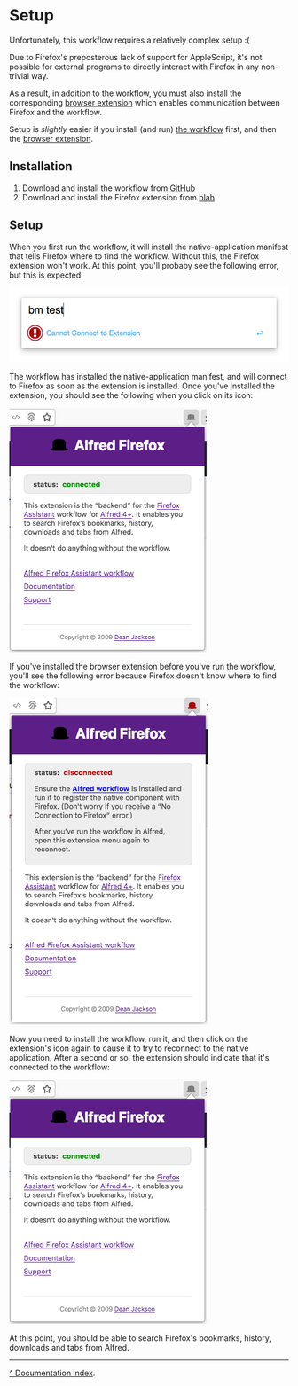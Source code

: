 Setup
=====

Unfortunately, this workflow requires a relatively complex setup :(

Due to Firefox's preposterous lack of support for AppleScript, it's not possible for external programs to directly interact with Firefox in any non-trivial way.

As a result, in addition to the workflow, you must also install the corresponding [browser extension][addon] which enables communication between Firefox and the workflow.

Setup is *slightly* easier if you install (and run) [the workflow][workflow] first, and then the [browser extension][addon].


Installation
------------

1. Download and install the workflow from [GitHub][workflow]
2. Download and install the Firefox extension from [blah][addon]


Setup
-----

When you first run the workflow, it will install the native-application manifest that tells Firefox where to find the workflow. Without this, the Firefox extension won't work. At this point, you'll probaby see the following error, but this is expected:

![Workflow cannot-connect message](workflow-error.png)

The workflow has installed the native-application manifest, and will connect to Firefox as soon as the extension is installed. Once you've installed the extension, you should see the following when you click on its icon:

![Extension connected popup](extension-connected.png)

If you've installed the browser extension before you've run the workflow, you'll see the following error because Firefox doesn't know where to find the workflow:

![Extension disconnected popup](extension-error.png)

Now you need to install the workflow, run it, and then click on the extension's icon again to cause it to try to reconnect to the native application. After a second or so, the extension should indicate that it's connected to the workflow:

![Extension connected popup](extension-connected.png)

At this point, you should be able to search Firefox's bookmarks, history, downloads and tabs from Alfred.


---

[^ Documentation index](index.md).

[workflow]: https://github.com/deanishe/alfred-firefox/releases/latest
[addon]: https://blah.com
